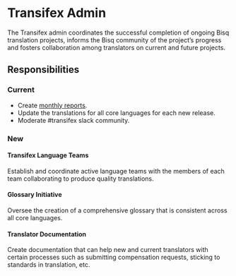 # Transifex Admin

The Transifex admin coordinates the successful completion of ongoing Bisq translation projects, informs the Bisq community of the project’s progress and fosters collaboration among translators on current and future projects.

## Responsibilities

### Current
- Create [monthly reports](https://github.com/bisq-network/roles/issues/20).
- Update the translations for all core languages for each new release.
- Moderate #transifex slack community.

### New

#### Transifex Language Teams
Establish and coordinate active language teams with the members of each team collaborating to produce quality translations. 

#### Glossary Initiative
Oversee the creation of a comprehensive glossary that is consistent across all core languages.

#### Translator Documentation
Create documentation that can help new and current translators with certain processes such as submitting compensation requests, sticking to standards in translation, etc.
